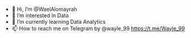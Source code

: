 - 👋 Hi, I’m @WaelAlomayrah
- 👀 I’m interested in Data 
- 🌱 I’m currently learning Data Analytics
- 📫 How to reach me on Telegram by @wayle_99 https://t.me/Wayle_99


